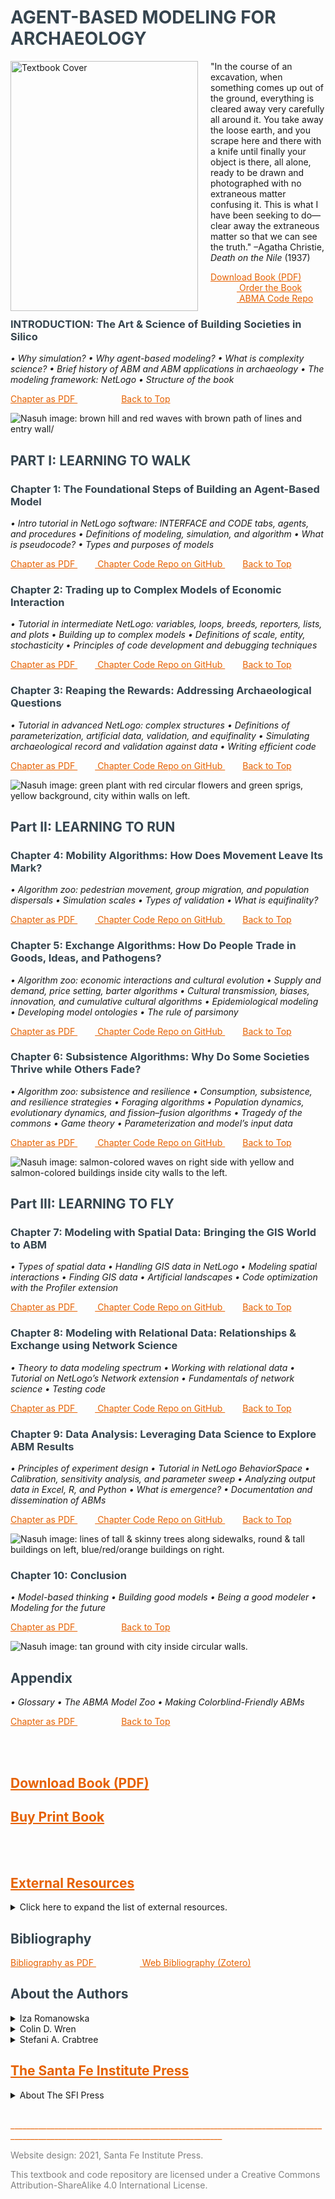 <a name="Agent-Based Modeling for Archaeology"></a>
# <span style="color:	#36454F"> AGENT-BASED MODELING FOR ARCHAEOLOGY </span>

<a href="https://www.npr.org/" target="_blank"> <img src="https://images.squarespace-cdn.com/content/v1/5d420e5d999d0200013d33c3/1624392531622-KBOK27QOQTS8OP5R2JSG/ABMA_cover_web-600.png?format=1000w" align = "left" style="margin: 0px 20px 0px 0px; width:300px;height:400px;" alt="Textbook Cover"> </a>

<p> "In the course of an excavation, when something comes up out of the ground, everything is cleared away very carefully all around it. You take away the loose earth, and you scrape here and there with a knife until finally your object is there, all alone, ready to be drawn and photographed with no extraneous matter confusing it. This is what I have been seeking to do—clear away the extraneous matter so that we can see the truth."
–Agatha Christie, <i> Death on the Nile </i> (1937) </p>

<a style="color: #E66100" href="https://www.npr.org/" target="_blank"> Download Book (PDF) </a>   <a style="color: #E66100" href="https://www.sfipress.org/books-coming-soon/agent-based-modeling-for-archaeology-social-science-coming-in-2021" target="_blank"> Order the Book </a>   <a style="color: #E66100" href="https://github.com/SantaFeInstitute/ABMA" target="_blank"> ABMA Code Repo </a>

<a name="INTRODUCTION"></a>
### <span style="color:	#36454F"> INTRODUCTION: The Art & Science of Building Societies in Silico </span>
<i> • Why simulation? • Why agent-based modeling? • What is complexity science? • Brief history of ABM and ABM applications in archaeology • The modeling framework: NetLogo • Structure of the book </i>

<a style="color: #E66100" href="https://app.box.com/s/whmdah1um5rjpczlg96ob9ynz72ykmmu" target="_blank"> Chapter as PDF </a>     <a style="color: #E66100" href="#Agent-Based Modeling for Archaeology">Back to Top</a>


<img src="https://images.squarespace-cdn.com/content/v1/5d420e5d999d0200013d33c3/1623350954427-ODDFXU5RIFW0PEPNY5NO/ke17ZwdGBToddI8pDm48kL_Uk9XwACdsdIGnLLdDW8hZw-zPPgdn4jUwVcJE1ZvWQUxwkmyExglNqGp0IvTJZUJFbgE-7XRK3dMEBRBhUpyUDcMq-LO-ZJMuIa2SeqaUG_laECe3ULYF42DwVThV6XlHeZwUcWC0fBVux1QdRpk/1TOC+New+Imam+River+42B.png?format=2500w" alt="Nasuh image: brown hill and red waves with brown path of lines and entry wall/">

<a name="Part I: LEARNING TO WALK"></a>
## <span style="color:	#36454F"> PART I:  LEARNING TO WALK </span>
<a name="Chapter 1"></a>
### <span style="color:	#36454F"> Chapter 1: The Foundational Steps of Building an Agent-Based Model </span>
<i> • Intro tutorial in NetLogo software: INTERFACE and CODE tabs, agents, and procedures • Definitions of modeling, simulation, and algorithm • What is pseudocode? • Types and purposes of models </i>

<a style="color: #E66100" href="https://santafe.app.box.com/file/839105332240?s=2vw5aizqmcvwnrg8tack7aovwpcoabci" target="_blank"> Chapter as PDF </a>  <a style="color: #E66100" href="https://github.com/SantaFeInstitute/ABMA/tree/master/ch1"> Chapter Code Repo on GitHub </a>  <a style="color: #E66100" href="#Agent-Based Modeling for Archaeology">Back to Top</a>

<a name="Chapter 2"></a>
### <span style="color:	#36454F"> Chapter 2: Trading up to Complex Models of Economic Interaction </span>
<i> • Tutorial in intermediate NetLogo: variables, loops, breeds, reporters, lists, and plots • Building up to complex models • Definitions of scale, entity, stochasticity • Principles of code development and debugging techniques </i>

<a style="color: #E66100" href="https://santafe.app.box.com/file/839103418043" target="_blank"> Chapter as PDF </a>  <a style="color: #E66100" href="https://github.com/SantaFeInstitute/ABMA/tree/master/ch2"> Chapter Code Repo on GitHub </a>  <a style="color: #E66100" href="#Agent-Based Modeling for Archaeology">Back to Top</a>

<a name="Chapter 3"></a>
### <span style="color:	#36454F"> Chapter 3: Reaping the Rewards: Addressing Archaeological Questions </span>
<i> • Tutorial in advanced NetLogo: complex structures • Definitions of parameterization, artificial data, validation, and equifinality • Simulating archaeological record and validation against data • Writing efficient code </i>

<a style="color: #E66100" href="https://santafe.app.box.com/file/839105938400" target="_blank"> Chapter as PDF </a>  <a style="color: #E66100" href="https://github.com/SantaFeInstitute/ABMA/tree/master/ch3" target="_blank"> Chapter Code Repo on GitHub </a>  <a style="color: #E66100" href="#Agent-Based Modeling for Archaeology">Back to Top</a>

<img src="https://images.squarespace-cdn.com/content/v1/5d420e5d999d0200013d33c3/1623354015737-VYUU01U903HZ4L87UJMQ/ke17ZwdGBToddI8pDm48kL_Uk9XwACdsdIGnLLdDW8hZw-zPPgdn4jUwVcJE1ZvWQUxwkmyExglNqGp0IvTJZUJFbgE-7XRK3dMEBRBhUpyUDcMq-LO-ZJMuIa2SeqaUG_laECe3ULYF42DwVThV6XlHeZwUcWC0fBVux1QdRpk/5Chapter4_99B-100A.png?format=2500w" alt="Nasuh image: green plant with red circular flowers and green sprigs, yellow background, city within walls on left.">

<a name="Part II: LEARNING TO RUN"></a>
## <span style="color:	#36454F"> Part II: LEARNING TO RUN </span>
<a name="Chapter 4"></a>
### <span style="color:	#36454F"> Chapter 4: Mobility Algorithms: How Does Movement Leave Its Mark? </span>
<i> • Algorithm zoo: pedestrian movement, group migration, and population dispersals • Simulation scales • Types of validation • What is equifinality? </i>

<a style="color: #E66100" href="https://santafe.app.box.com/file/839105720582" target="_blank"> Chapter as PDF </a>  <a style="color: #E66100" href="https://github.com/SantaFeInstitute/ABMA/tree/master/ch4" target="_blank"> Chapter Code Repo on GitHub </a>  <a style="color: #E66100" href="#Agent-Based Modeling for Archaeology">Back to Top</a>


<a name="Chapter 5"></a>
### <span style="color:	#36454F"> Chapter 5: Exchange Algorithms: How Do People Trade in Goods, Ideas, and Pathogens? </span>
<i> • Algorithm zoo: economic interactions and cultural evolution • Supply and demand, price setting, barter algorithms • Cultural transmission, biases, innovation, and cumulative cultural algorithms • Epidemiological modeling • Developing model ontologies • The rule of parsimony </i>

<a style="color: #E66100" href="https://santafe.app.box.com/file/839103516255" target="_blank"> Chapter as PDF </a>  <a style="color: #E66100" href="https://github.com/SantaFeInstitute/ABMA/tree/master/ch5" target="_blank"> Chapter Code Repo on GitHub </a>  <a style="color: #E66100" href="#Agent-Based Modeling for Archaeology">Back to Top</a>


<a name="Chapter 6"></a>
### <span style="color:	#36454F"> Chapter 6: Subsistence Algorithms: Why Do Some Societies Thrive while Others Fade? </span>
<i> • Algorithm zoo: subsistence and resilience • Consumption, subsistence, and resilience strategies • Foraging algorithms • Population dynamics, evolutionary dynamics, and fission–fusion algorithms • Tragedy of the commons • Game theory • Parameterization and model’s input data </i>

<a style="color: #E66100" href="https://santafe.app.box.com/file/839098375425" target="_blank"> Chapter as PDF </a>  <a style="color: #E66100" href="https://github.com/SantaFeInstitute/ABMA/tree/master/ch6" target="_blank"> Chapter Code Repo on GitHub </a>  <a style="color: #E66100" href="#Agent-Based Modeling for Archaeology">Back to Top</a>


<img src="https://images.squarespace-cdn.com/content/v1/5d420e5d999d0200013d33c3/1623354016689-CQDWXKNXA2PPV9XBK592/ke17ZwdGBToddI8pDm48kL_Uk9XwACdsdIGnLLdDW8hZw-zPPgdn4jUwVcJE1ZvWQUxwkmyExglNqGp0IvTJZUJFbgE-7XRK3dMEBRBhUpyUDcMq-LO-ZJMuIa2SeqaUG_laECe3ULYF42DwVThV6XlHeZwUcWC0fBVux1QdRpk/8Chapter7_Hamadan+38B.png?format=2500w" alt="Nasuh image: salmon-colored waves on right side with yellow and salmon-colored buildings inside city walls to the left.">

<a name="Part III: LEARNING TO FLY"></a>
## <span style="color:	#36454F"> Part III: LEARNING TO FLY </span>
<a name="Chapter 7"></a>
### <span style="color:	#36454F"> Chapter 7: Modeling with Spatial Data: Bringing the GIS World to ABM </span>
<i> • Types of spatial data • Handling GIS data in NetLogo • Modeling spatial interactions • Finding GIS data • Artificial landscapes • Code optimization with the Profiler extension </i>

<a style="color: #E66100" href="https://santafe.app.box.com/file/839102616706?s=3huont5kmydlvejrptwhuveqq34iv4r6" target="_blank"> Chapter as PDF </a>  <a style="color: #E66100" href="https://github.com/SantaFeInstitute/ABMA/tree/master/ch7" target="_blank"> Chapter Code Repo on GitHub </a>  <a style="color: #E66100" href="#Agent-Based Modeling for Archaeology">Back to Top</a>

<a name="Chapter 8"></a>
### <span style="color:	#36454F"> Chapter 8: Modeling with Relational Data: Relationships & Exchange using Network Science </span>
<i> • Theory to data modeling spectrum • Working with relational data • Tutorial on NetLogo’s Network extension • Fundamentals of network science • Testing code </i>

<a style="color: #E66100" href="https://santafe.app.box.com/file/839103921508" target="_blank"> Chapter as PDF </a>  <a style="color: #E66100" href="https://github.com/SantaFeInstitute/ABMA/tree/master/ch8" target="_blank"> Chapter Code Repo on GitHub </a>  <a style="color: #E66100" href="#Agent-Based Modeling for Archaeology">Back to Top</a>

<a name="Chapter 9"></a>
### <span style="color:	#36454F"> Chapter 9: Data Analysis: Leveraging Data Science to Explore ABM Results </span>
<i> • Principles of experiment design • Tutorial in NetLogo BehaviorSpace • Calibration, sensitivity analysis, and parameter sweep • Analyzing output data in Excel, R, and Python • What is emergence? • Documentation and dissemination of ABMs </i>

<a style="color: #E66100" href="https://santafe.app.box.com/file/839100478372" target="_blank"> Chapter as PDF </a>  <a style="color: #E66100" href="https://github.com/SantaFeInstitute/ABMA/tree/master/ch9" target="_blank"> Chapter Code Repo on GitHub </a>  <a style="color: #E66100" href="#Agent-Based Modeling for Archaeology">Back to Top</a>


<img src="https://images.squarespace-cdn.com/content/v1/5d420e5d999d0200013d33c3/1623354017276-MDYF93AQEDBWIWJHV0U6/ke17ZwdGBToddI8pDm48kL_Uk9XwACdsdIGnLLdDW8hZw-zPPgdn4jUwVcJE1ZvWQUxwkmyExglNqGp0IvTJZUJFbgE-7XRK3dMEBRBhUpyUDcMq-LO-ZJMuIa2SeqaUG_laECe3ULYF42DwVThV6XlHeZwUcWC0fBVux1QdRpk/9Chapter8.png?format=2500w" alt="Nasuh image: lines of tall & skinny trees along sidewalks, round & tall buildings on left, blue/red/orange buildings on right.">

<a name="Conclusion"></a>
### <span style="color:	#36454F"> Chapter 10: Conclusion </span>
<i> • Model-based thinking • Building good models • Being a good modeler • Modeling for the future </i>

<a style="color: #E66100" href="https://santafe.app.box.com/file/839099686324" target="_blank"> Chapter as PDF </a>     <a style="color: #E66100" href="#Agent-Based Modeling for Archaeology">Back to Top</a>


<img src="https://images.squarespace-cdn.com/content/v1/5d420e5d999d0200013d33c3/1623354017829-YBB8EJTS8LEKBY31SJQG/ke17ZwdGBToddI8pDm48kL_Uk9XwACdsdIGnLLdDW8hZw-zPPgdn4jUwVcJE1ZvWQUxwkmyExglNqGp0IvTJZUJFbgE-7XRK3dMEBRBhUpxVdqelVwHJKCpvenjmjp5eZv2APyPoUY_Chft0dlpPEBrSCsI3TUVKyok1EK8ZEZo/zextra-Tabriz.jpg?format=2500w" alt="Nasuh image: tan ground with city inside circular walls.">

<a name="Appendix"></a>
## <span style="color:	#36454F"> Appendix </span>
<i> • Glossary • The ABMA Model Zoo • Making Colorblind-Friendly ABMs </i>

<a style="color: #E66100" href="https://santafe.app.box.com/file/839104635897" target="_blank"> Chapter as PDF </a>     <a style="color: #E66100" href="#Agent-Based Modeling for Archaeology">Back to Top</a>

<br> 
<br>

<a name="Download Book (PDF)"></a>
## <a style="color: #E66100" href="https://www.npr.org/" target="_blank"> Download Book (PDF) </a>

<a name="To Order Book"></a>                 
## <a style="color: #E66100" href="https://www.sfipress.org/books-coming-soon/agent-based-modeling-for-archaeology-social-science-coming-in-2021" target="_blank"> Buy Print Book </a>


<br>
<br>

<a name="External Resources"></a>
## <a style="color: #E66100" href="https://www.npr.org/" target="_blank"> External Resources </a>

<details>
<summary>
Click here to expand the list of external resources.
</summary>
 <br>
 <ol>
  <li> <a style="color: #E66100" href="https://ccl.northwestern.edu/netlogo/download.shtml" target="_blank"> NetLogo </a> </li>
  This textbook uses NetLogo, a multiagent programmable modeling environment created by Uri Wilensky and developed at Northwestern's Center for Connected Learning and Computer-Based Modeling (CCL). Click the "NetLogo" link to download NetLogo.
  <li> <a style="color: #E66100" href="https://groups.google.com/g/css_sig/?pli=1" target="_blank"> Complex Systems Simulation in Archaeology </a> </li>
  This Google Group / Mailing list, run by Iza Romanowska, is a special interest group of Computer Applications & Quantitative Methods in Archaeology (CAA) International dedicated to bringing together people simulating the past. Follow Google's instructions to ask to join the group. 
  <li> <a style="color: #E66100" href="http://www.railsback-grimm-abm-book.com/" target="_blank"> <i> Agent-Based and Individual-Based Modeling: A Practical Introduction, 2nd Edition </i> </a> </li>
  This practical textbook, written by Railsback and Grimm (2019), focuses mostly on ecological complex systems and provides instruction for programming in NetLogo.
  <li> <a style="color: #E66100" href="https://www.abmgis.org/" target="_blank"> <i> Agent-Based Modelling and Geographical Information Systems: A Practical Primer </i> </a> </li>
  Crooks et al.'s (2019) book provides a more detailed look at integrating ABM and geographic information systems (GIS) methodology from a social sciences perspective.
  <li> <a style="color: #E66100" href="https://www.complexityexplorer.org/" target="_blank"> Complexity Explorer </a> </li>
  Complexity Explorer is an education project of the Santa Fe Institute that delivers online courses, tutorials, and resources essential to the study of complex systems. Past courses include "Origins of Life" and "Nonlinear Dynamics: Mathematical and Computational Approaches." Check out both upcoming and archived courses as well as tutorials at the Complexity Explorer link above.
  <li> <a style="color: #E66100" href="https://gist.github.com/joyrexus/16041f2426450e73f5df9391f7f7ae5f" target="_blank"> SFI ABM course? </a> </li>
  Could put this in place of the Complexity Explorer section.
 </ol>
</details>

<a name="Bibliography"></a>
## <span style="color:	#36454F"> Bibliography </span>

<a style="color: #E66100" href="https://santafe.app.box.com/file/839106828402" target="_blank"> Bibliography as PDF </a>     <a style="color: #E66100" href="https://www.zotero.org/groups/2296954/abma_textbook/library" target="_blank"> Web Bibliography (Zotero) </a>

<a name="About the Authors"></a>
## <span style="color:	#36454F"> About the Authors </span>

<details>
<summary>
Iza Romanowska
</summary>
  
  <img src="https://images.squarespace-cdn.com/content/v1/5d420e5d999d0200013d33c3/1623704154528-LFAG0DHZRXJ2RAKF6U9V/ke17ZwdGBToddI8pDm48kLT2CeGufx7o_VHe4fvH6HBZw-zPPgdn4jUwVcJE1ZvWEtT5uBSRWt4vQZAgTJucoTqqXjS3CfNDSuuf31e0tVH9-pGmvstD81ND81KFRuGgpAntglxPIsUWIxVg5H0H8QbTxOII7gkqYgAvizxKei4/Iza_Romanowska_475px.jpg?format=750w" alt="Iza Romanowska" style="width:300px;height:300px;">
  
  <br>
  <a href="https://twitter.com/iza_romanowska?lang=en" target="_blank"> Twitter </a>     <a href="https://aias.au.dk/aias-fellows/iza-romanowska/" target="_blank"> Website </a>
  
<p> Iza Romanowska (@Iza_Romanowska) is a computational archaeologist working on the interface between social sciences and computer science. Having originally trained and worked as a prehistoric archaeologist, she switched to computer-based research while undertaking a PhD program at the Institute for Complex Systems Simulation, University of Southampton. She specializes in applications of simulation techniques, in particular agent-based modeling, to social science and humanities topics such as mobility in prehistoric cities, the first out-of-Africa human dispersal, large-scale economic interactions across the Roman Mediterranean and real-time pedestrian flows in modern sports venues. Previously the head of the Social Science Simulation and Digital Humanities Research Group at the Barcelona Supercomputing Center, she is now a COFUND fellow at the Aarhus Institute of Advanced Studies combining data science and simulation techniques to reconstruct demographic trends from archaeological data.
 
</p>
</details>

<details>
<summary>
Colin D. Wren
</summary>
  
  <img src="https://images.squarespace-cdn.com/content/v1/5d420e5d999d0200013d33c3/1627583021841-144HER9P974SVXER223H/Colin+Wren_2_square.jpg?format=1500w" alt="Colin D. Wren" style="width:300px;height:300px;">
  <br>
  <a href="https://twitter.com/cdwren?lang=en" target="_blank"> Twitter </a>     
  <a href="https://anthropology.uccs.edu/colin-wren" target="_blank"> Website </a>
  
<p> Colin D. Wren (@CDWren) is a Palaeolithic archaeologist specializing in computational approaches including agent-based modeling, geographic information science, and data visualization (Ph.D. McGill University). He is an Associate Professor of Anthropology at University of Colorado—Colorado Springs, and a research associate with the African Center for Coastal Palaeoscience at Nelson Mandela University. He has published various case studies examining the interactions between human society and the environment on both local and continental scales. Dr. Wren is interested in reconstructing the evolution of past mobility and foraging behavior, complex cognition, and human–environment dynamics. His ongoing projects include models of South African foraging behavior during periods relevant to the evolution of <i>Homo sapiens</i> and the impacts of climatic variability on inter-regional mobility and social interaction during the Last Glacial Maximum (ca. 20,000 years ago) in Western Europe.
</p>
 
</details>

<details>
<summary>
Stefani A. Crabtree
</summary>
  
  <img src="https://images.squarespace-cdn.com/content/v1/5d420e5d999d0200013d33c3/1623705324014-Y9LFV2KC712F96HDOVK8/ke17ZwdGBToddI8pDm48kGzPON_icsvEjwfblZQkopNZw-zPPgdn4jUwVcJE1ZvWEtT5uBSRWt4vQZAgTJucoTqqXjS3CfNDSuuf31e0tVFVevWQ5V34TyPCRRPSNk4a-xBDubdD_Ir8j66_zrAzJ75koR3GhIhUYezvwycatuo/Stefani_Crabtree_375px.jpg?format=750w" alt="Stefani A. Crabtree" style="width:300px;height:300px;"> 
             
 <br>
  <a href="https://twitter.com/stefanicrabtree?lang=en" target="_blank"> Twitter </a>     
  <a href="https://stefanicrabtree.com/" target="_blank"> Website </a>
  
<p> Stefani Crabtree (@stefanicrabtree) is a computational social scientist with a Ph.D. in anthropology from Washington State University and a PhD in archéologie, territoires, et environnements from the Université de France-Comté. She is the ASU-SFI Biosocial Complex Systems Fellow at the Santa Fe Institute and Assistant Professor of Social-Environmental Modeling at Utah State University, and additionally holds external affiliations at the Australian Research Council Center of Excellence for Australian Biodiversity and Heritage, Crow Canyon Archaeological Center, and the Center for Research and Interdisciplinarity in Paris, France. Her research aims to understand the complex ways that humans are embedded in ecosystems, and how choices humans made thousands to tens of thousands of years ago have lasting impacts on environments today. Her recent work includes examining human migration into Australia ~50-70,000 years ago, human trophic levels via both assemblages of isotopes and food web modeling, and work directing the ArchaeoEcology Project, which brings together ecologists, archaeologists, geologists, and anthropologists to understand the deep time of the human place in ecosystems.
</p>
</details>


<a name="SFI Press"></a>
## <a style="color: #E66100" href="https://www.sfipress.org/" target="_blank"> The Santa Fe Institute Press </a>
<details>
<summary>
About The SFI Press
</summary>
 <br>
 <p> The Press was founded on the principle that excellent scholarship need not be prohibitively expensive. At every stage of publication, we strive for    nimbleness, moving quickly to circulate throughout the world new ideas stemming from work conducted by the Santa Fe Institute’s vast network of researchers.</p>
  <br>
  <p> Our volumes range from works intended for a general readership to highly technical monographs for specialized audiences and are written by respected thinkers from around the globe working in fields as diverse as paleobiology, historiography, computer science, quantum physics, and medical anthropology—to name but a few. </p>
 <br>
 <center>
 <a href="https://www.sfipress.org/"> <img src="https://images.squarespace-cdn.com/content/5d420e5d999d0200013d33c3/1564611462862-ZZCEQCTXQZT3DQFEWN18/SFI+PRESS_bw-01.png?content-type=image%2Fpng" class="center" style="width:400px;height:150px;" alt="SFI Press logo"> </a>
 </center>
</details>


<br>


<p style="color: #E66100">___________________________________________________________________________________________________________________________________</p>
<p style="color:#808080">Website design: 2021, Santa Fe Institute Press.</p>
<p style="color:#808080">This textbook and code repository are licensed under a Creative Commons Attribution-ShareAlike 4.0 International License.</p>

